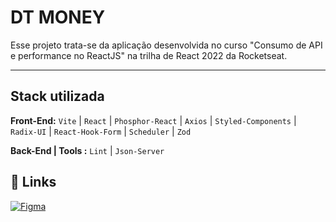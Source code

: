 # DT MONEY

Esse projeto trata-se da aplicação desenvolvida no curso "Consumo de API e performance no ReactJS" na trilha de React 2022 da Rocketseat.

****
## Stack utilizada

**Front-End:** `Vite` | `React` | `Phosphor-React` | `Axios` | `Styled-Components` | `Radix-UI` | `React-Hook-Form` | `Scheduler` | `Zod` 

**Back-End | Tools :** `Lint` | `Json-Server`

## 🔗 Links
[![Figma](https://img.shields.io/badge/Projeto%20-no%20Figma-blue)](https://www.figma.com/community/file/1138814493269096792/DT-Money)

